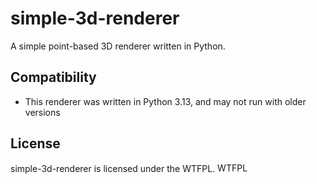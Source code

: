 # simple-3d-renderer
A simple point-based 3D renderer written in Python.

## Compatibility
- This renderer was written in Python 3.13, and may not run with older versions

## License
simple-3d-renderer is licensed under the WTFPL.
<a href="http://www.wtfpl.net/"><img
       src="http://www.wtfpl.net/wp-content/uploads/2012/12/wtfpl-badge-4.png"
       width="80" height="15" alt="WTFPL" /></a>
